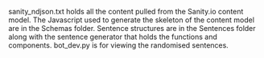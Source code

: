 sanity_ndjson.txt holds all the content pulled from the Sanity.io content model.
The Javascript used to generate the skeleton of the content model are in the Schemas folder.
Sentence structures are in the Sentences folder along with the sentence generator that holds the functions and components.
bot_dev.py is for viewing the randomised sentences.